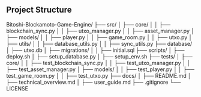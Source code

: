 ## Project Structure

Bitoshi-Blockamoto-Game-Engine/
├── src/
│   ├── core/
│   │   ├── blockchain_sync.py
│   │   ├── utxo_manager.py
│   │   ├── asset_manager.py
│   ├── models/
│   │   ├── player.py
│   │   ├── game_room.py
│   │   ├── utxo.py
│   ├── utils/
│   │   ├── database_utils.py
│   │   ├── sync_utils.py
├── database/
│   ├── utxo.db
│   ├── migrations/
│   │   ├── initial.sql
├── scripts/
│   ├── deploy.sh
│   ├── setup_database.py
│   ├── setup_env.sh
├── tests/
│   ├── core/
│   │   ├── test_blockchain_sync.py
│   │   ├── test_utxo_manager.py
│   │   ├── test_asset_manager.py
│   ├── models/
│   │   ├── test_player.py
│   │   ├── test_game_room.py
│   │   ├── test_utxo.py
├── docs/
│   ├── README.md
│   ├── technical_overview.md
│   ├── user_guide.md
├── .gitignore
└── LICENSE

